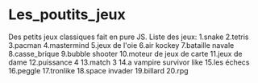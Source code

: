 # Les_poutits_jeux
Des petits jeux classiques fait en pure JS. 
Liste des jeux:
1.snake
2.tetris
3.pacman
4.mastermind
5.jeux de l'oie
6.air kockey
7.bataille navale
8.casse_brique
9.bubble shooter
10.moteur de jeux de carte
11.jeux de dame
12.puissance 4
13.match 3
14.a vampire survivor like
15.les échecs
16.peggle
17.tronlike
18.space invader
19.billard
20.rpg

